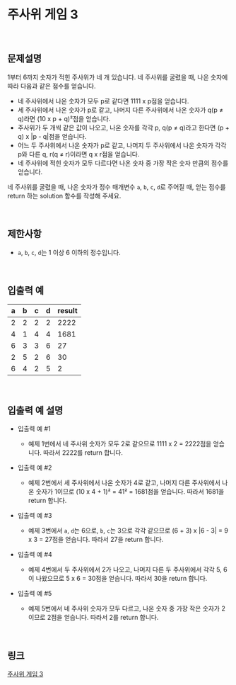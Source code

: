# 주사위 게임 3

<br>

## 문제설명
1부터 6까지 숫자가 적힌 주사위가 네 개 있습니다. 네 주사위를 굴렸을 때, 나온 숫자에 따라 다음과 같은 점수를 얻습니다.

- 네 주사위에서 나온 숫자가 모두 p로 같다면 1111 x p점을 얻습니다.
- 세 주사위에서 나온 숫자가 p로 같고, 나머지 다른 주사위에서 나온 숫자가 q(p ≠ q)라면 (10 x p + q)²점을 얻습니다.
- 주사위가 두 개씩 같은 값이 나오고, 나온 숫자를 각각 p, q(p ≠ q)라고 한다면 (p + q) x |p - q|점을 얻습니다.
- 어느 두 주사위에서 나온 숫자가 p로 같고, 나머지 두 주사위에서 나온 숫자가 각각 p와 다른 q, r(q ≠ r)이라면 q x r점을 얻습니다.
- 네 주사위에 적힌 숫자가 모두 다르다면 나온 숫자 중 가장 작은 숫자 만큼의 점수를 얻습니다.

네 주사위를 굴렸을 때, 나온 숫자가 정수 매개변수 `a`, `b`, `c`, `d`로 주어질 때, 얻는 점수를 return 하는 solution 함수를 작성해 주세요.

<br>

## 제한사항
- `a`, `b`, `c`, `d`는 1 이상 6 이하의 정수입니다.

<br>

## 입출력 예
| a | b | c | d | result |
|---|---|---|---|---|
| 2 | 2 | 2 | 2 | 2222 |
| 4 | 1 | 4 | 4 | 1681 |
| 6 | 3 | 3 | 6 | 27 |
| 2 | 5 | 2 | 6 | 30 |
| 6 | 4 | 2 | 5 | 2 |

<br>

## 입출력 예 설명
- 입출력 예 #1
    - 예제 1번에서 네 주사위 숫자가 모두 2로 같으므로 1111 x 2 = 2222점을 얻습니다. 따라서 2222를 return 합니다.

- 입출력 예 #2
    - 예제 2번에서 세 주사위에서 나온 숫자가 4로 같고, 나머지 다른 주사위에서 나온 숫자가 1이므로 (10 x 4 + 1)² = 41² = 1681점을 얻습니다. 따라서 1681을 return 합니다.

- 입출력 예 #3
    - 예제 3번에서 `a`, `d`는 6으로, `b`, `c`는 3으로 각각 같으므로 (6 + 3) x |6 - 3| = 9 x 3 = 27점을 얻습니다. 따라서 27을 return 합니다.

- 입출력 예 #4
    - 예제 4번에서 두 주사위에서 2가 나오고, 나머지 다른 두 주사위에서 각각 5, 6이 나왔으므로 5 x 6 = 30점을 얻습니다. 따라서 30을 return 합니다.

- 입출력 예 #5
    - 예제 5번에서 네 주사위 숫자가 모두 다르고, 나온 숫자 중 가장 작은 숫자가 2이므로 2점을 얻습니다. 따라서 2를 return 합니다.

<br>

## 링크
[주사위 게임 3](https://school.programmers.co.kr/learn/courses/30/lessons/181916)
